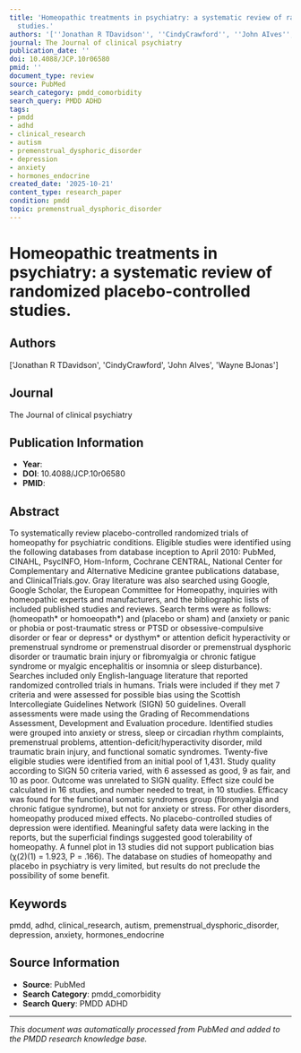 ```yaml
---
title: 'Homeopathic treatments in psychiatry: a systematic review of randomized placebo-controlled
  studies.'
authors: '[''Jonathan R TDavidson'', ''CindyCrawford'', ''John AIves'', ''Wayne BJonas'']'
journal: The Journal of clinical psychiatry
publication_date: ''
doi: 10.4088/JCP.10r06580
pmid: ''
document_type: review
source: PubMed
search_category: pmdd_comorbidity
search_query: PMDD ADHD
tags:
- pmdd
- adhd
- clinical_research
- autism
- premenstrual_dysphoric_disorder
- depression
- anxiety
- hormones_endocrine
created_date: '2025-10-21'
content_type: research_paper
condition: pmdd
topic: premenstrual_dysphoric_disorder
---
```


# Homeopathic treatments in psychiatry: a systematic review of randomized placebo-controlled studies.

## Authors
['Jonathan R TDavidson', 'CindyCrawford', 'John AIves', 'Wayne BJonas']

## Journal
The Journal of clinical psychiatry

## Publication Information
- **Year**: 
- **DOI**: 10.4088/JCP.10r06580
- **PMID**: 

## Abstract
To systematically review placebo-controlled randomized trials of homeopathy for psychiatric conditions. Eligible studies were identified using the following databases from database inception to April 2010: PubMed, CINAHL, PsycINFO, Hom-Inform, Cochrane CENTRAL, National Center for Complementary and Alternative Medicine grantee publications database, and ClinicalTrials.gov. Gray literature was also searched using Google, Google Scholar, the European Committee for Homeopathy, inquiries with homeopathic experts and manufacturers, and the bibliographic lists of included published studies and reviews. Search terms were as follows: (homeopath* or homoeopath*) and (placebo or sham) and (anxiety or panic or phobia or post-traumatic stress or PTSD or obsessive-compulsive disorder or fear or depress* or dysthym* or attention deficit hyperactivity or premenstrual syndrome or premenstrual disorder or premenstrual dysphoric disorder or traumatic brain injury or fibromyalgia or chronic fatigue syndrome or myalgic encephalitis or insomnia or sleep disturbance). Searches included only English-language literature that reported randomized controlled trials in humans. Trials were included if they met 7 criteria and were assessed for possible bias using the Scottish Intercollegiate Guidelines Network (SIGN) 50 guidelines. Overall assessments were made using the Grading of Recommendations Assessment, Development and Evaluation procedure. Identified studies were grouped into anxiety or stress, sleep or circadian rhythm complaints, premenstrual problems, attention-deficit/hyperactivity disorder, mild traumatic brain injury, and functional somatic syndromes. Twenty-five eligible studies were identified from an initial pool of 1,431. Study quality according to SIGN 50 criteria varied, with 6 assessed as good, 9 as fair, and 10 as poor. Outcome was unrelated to SIGN quality. Effect size could be calculated in 16 studies, and number needed to treat, in 10 studies. Efficacy was found for the functional somatic syndromes group (fibromyalgia and chronic fatigue syndrome), but not for anxiety or stress. For other disorders, homeopathy produced mixed effects. No placebo-controlled studies of depression were identified. Meaningful safety data were lacking in the reports, but the superficial findings suggested good tolerability of homeopathy. A funnel plot in 13 studies did not support publication bias (χ(2)(1) = 1.923, P = .166). The database on studies of homeopathy and placebo in psychiatry is very limited, but results do not preclude the possibility of some benefit.

## Keywords
pmdd, adhd, clinical_research, autism, premenstrual_dysphoric_disorder, depression, anxiety, hormones_endocrine

## Source Information
- **Source**: PubMed
- **Search Category**: pmdd_comorbidity
- **Search Query**: PMDD ADHD

---
*This document was automatically processed from PubMed and added to the PMDD research knowledge base.*
